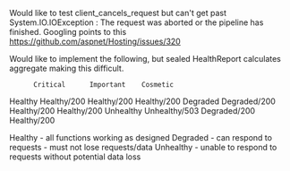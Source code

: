 Would like to test client_cancels_request but can't get past System.IO.IOException : The request was aborted or the pipeline has finished. Googling points to this https://github.com/aspnet/Hosting/issues/320

Would like to implement the following, but sealed HealthReport calculates aggregate making this difficult.

          Critical      Important    Cosmetic
Healthy   Healthy/200   Healthy/200  Healthy/200
Degraded  Degraded/200  Healthy/200  Healthy/200 
Unhealthy Unhealthy/503 Degraded/200 Healthy/200

Healthy - all functions working as designed
Degraded - can respond to requests - must not lose requests/data
Unhealthy - unable to respond to requests without potential data loss
